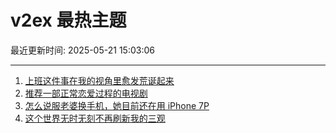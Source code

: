 # v2ex 最热主题

最近更新时间: 2025-05-21 15:03:06

--- 
1. [上班这件事在我的视角里愈发荒诞起来](https://www.v2ex.com/t/1133156) 
2. [推荐一部正常恋爱过程的电视剧](https://www.v2ex.com/t/1133164) 
3. [怎么说服老婆换手机，她目前还在用 iPhone 7P](https://www.v2ex.com/t/1133184) 
4. [这个世界无时无刻不再刷新我的三观](https://www.v2ex.com/t/1133186) 
